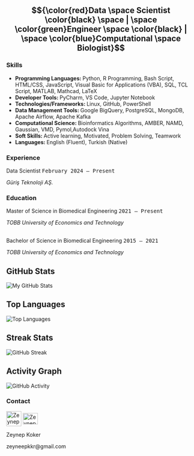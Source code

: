 $${\color{red}Data \space Scientist \color{black} \space | \space \color{green}Engineer \space \color{black} | \space  \color{blue}Computational \space Biologist}$$
---

<h3 style="font-weight: bold;">Skills</h3>
  <ul>
    <li> <strong>Programming Languages: </strong>Python, R Programming, Bash Script, HTML/CSS, JavaScript, Visual Basic for Applications (VBA), SQL, TCL Script, MATLAB, Mathcad, LaTeX</li>
    <li><strong>Developer Tools: </strong>PyCharm, VS Code, Jupyter Notebook</li>
    <li><strong>Technologies/Frameworks: </strong>Linux, GitHub, PowerShell</li>
    <li><strong>Data Management Tools: </strong>Google BigQuery, PostgreSQL, MongoDB, Apache Airflow, Apache Kafka</li>
    <li><strong>Computational Science: </strong>Bioinformatics Algorithms, AMBER, NAMD, Gaussian, VMD, Pymol,Autodock Vina</li>
    <li><strong>Soft Skills: </strong>Active learning, Motivated, Problem Solving, Teamwork</li>
    <li><strong>Languages: </strong>English (Fluent), Turkish (Native)</li>
  </ul>
  
<h3 style="font-weight: bold;">Experience</h3>
<p align="left">Data Scientist <tt align="right">February 2024 – Present</tt></p>
<i>Güriş Teknoloji AŞ.</i>

<h3 style="font-weight: bold;">Education</h3>

<p align="left">Master of Science in Biomedical Engineering <tt align="right">2021 – Present</tt></p>
<i>TOBB University of Economics and Technology</i>
<br></br>
<p align="left">Bachelor of Science in Biomedical Engineering <tt>2015 – 2021</tt></p>
<i>TOBB University of Economics and Technology</i>

## GitHub Stats

![My GitHub Stats](https://github-readme-stats.vercel.app/api?username=zeynepkoker&show_icons=true&hide_title=true&count_private=true&hide=prs)

## Top Languages

![Top Languages](https://github-readme-stats.vercel.app/api/top-langs/?username=zeynepkoker&layout=compact)

## Streak Stats

![GitHub Streak](https://github-readme-streak-stats.herokuapp.com/?user=zeynepkoker)

## Activity Graph

![GitHub Activity](https://raw.githubusercontent.com/zeynepkoker/master/github-contribution-grid-snake.svg)


<h3 style="font-weight: bold;">Contact</h3>

<p>
  <a href="https://linkedin.com/in/zeynep-koker/" target="blank"><img align="center" src="https://upload.wikimedia.org/wikipedia/commons/thumb/8/81/LinkedIn_icon.svg/2048px-LinkedIn_icon.svg.png" alt="Zeynep Koker Linkedin Page" height="40" width="40" /></a>
  <a href="mailto:zeyneepkkr@gmail.com" target="blank"><img align="center" src="https://upload.wikimedia.org/wikipedia/commons/thumb/7/7e/Gmail_icon_%282020%29.svg/512px-Gmail_icon_%282020%29.svg.png?20221017173631" alt="Zeynep Koker gmail adress" height="30" width="40" /></a>
</p>
<p>Zeynep Koker</p>
<p>zeyneepkkr@gmail.com</p>
